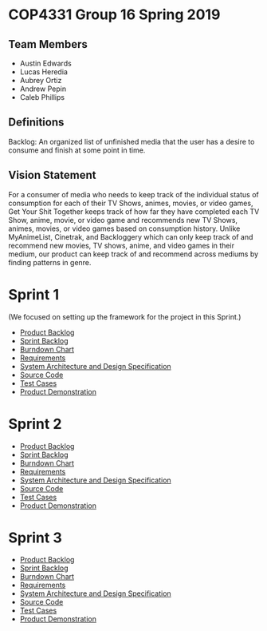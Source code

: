 # COP4331 Group 16 Spring 2019

## Team Members

- Austin Edwards
- Lucas Heredia
- Aubrey Ortiz
- Andrew Pepin
- Caleb Phillips

## Definitions

Backlog: An organized list of unfinished media that the user has a desire to consume and finish at some point in time.

## Vision Statement

For a consumer of media who needs to keep track of the individual status of consumption for each of their TV Shows, animes, movies, or video games, Get Your Shit Together keeps track of how far they have completed each TV Show, anime, movie, or video game and recommends new TV Shows, animes, movies, or video games based on consumption history. Unlike MyAnimeList, Cinetrak, and Backloggery which can only keep track of and recommend new movies, TV shows, anime, and video games in their medium, our product can keep track of and recommend across mediums by finding patterns in genre.

# Sprint 1
(We focused on setting up the framework for the project in this Sprint.)

-  [Product Backlog](https://github.com/ortiza0556/COP4331-Group-16/blob/master/BackLog.md)
-  [Sprint Backlog](https://github.com/ortiza0556/COP4331-Group-16/blob/master/Sprint1/BackLog.md)
-  [Burndown Chart](https://github.com/ortiza0556/COP4331-Group-16/blob/master/Sprint1/BurndownChart.png)
-  [Requirements](https://github.com/ortiza0556/COP4331-Group-16/blob/master/Requirements.md)
-  [System Architecture and Design Specification](https://github.com/ortiza0556/COP4331-Group-16/blob/master/SystemArchitecture.md)
-  [Source Code](https://github.com/ortiza0556/COP4331-Group-16/tree/master/Sprint1/src)
-  [Test Cases](https://github.com/ortiza0556/COP4331-Group-16/tree/master/Sprint1/TestCases)
-  [Product Demonstration](https://youtu.be/wXjwVzIEsGM)

# Sprint 2

-  [Product Backlog](https://github.com/ortiza0556/COP4331-Group-16/blob/master/BackLog.md)
-  [Sprint Backlog](https://github.com/ortiza0556/COP4331-Group-16/blob/master/Sprint2/BackLog.md)
-  [Burndown Chart](https://github.com/ortiza0556/COP4331-Group-16/blob/master/Sprint2/BurndownChart.png)
-  [Requirements](https://github.com/ortiza0556/COP4331-Group-16/blob/master/Requirements.md)
-  [System Architecture and Design Specification](https://github.com/ortiza0556/COP4331-Group-16/blob/master/SystemArchitecture.md)
-  [Source Code](https://github.com/ortiza0556/COP4331-Group-16/tree/master/Sprint2/src)
-  [Test Cases](https://github.com/ortiza0556/COP4331-Group-16/tree/master/Sprint2/TestCases)
-  [Product Demonstration](https://youtu.be/6Jso3hgJYzY)

# Sprint 3

-  [Product Backlog](https://github.com/ortiza0556/COP4331-Group-16/blob/master/BackLog.md)
-  [Sprint Backlog](https://github.com/ortiza0556/COP4331-Group-16/blob/master/Sprint3/BackLog.md)
-  [Burndown Chart](https://github.com/ortiza0556/COP4331-Group-16/blob/master/Sprint3/BurndownChart.png)
-  [Requirements](https://github.com/ortiza0556/COP4331-Group-16/blob/master/Requirements.md)
-  [System Architecture and Design Specification](https://github.com/ortiza0556/COP4331-Group-16/blob/master/SystemArchitecture.md)
-  [Source Code](https://github.com/ortiza0556/COP4331-Group-16/tree/master/Sprint3/src)
-  [Test Cases](https://github.com/ortiza0556/COP4331-Group-16/tree/master/Sprint3/TestCases)
-  [Product Demonstration](https://youtu.be/A3KIE3yGgVQ)

